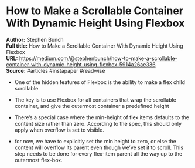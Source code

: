 # How to Make a Scrollable Container With Dynamic Height Using Flexbox

**Author:** Stephen Bunch  
**Full title:** How to Make a Scrollable Container With Dynamic Height Using Flexbox  
**URL:** https://medium.com/@stephenbunch/how-to-make-a-scrollable-container-with-dynamic-height-using-flexbox-5914a26ae336  
**Source:** #articles #instapaper #readwise

- One of the hidden features of Flexbox is the ability to make a flex child scrollable 
   
- The key is to use Flexbox for all containers that wrap the scrollable container, and give the outermost container a predefined height 
   
- There’s a special case where the min-height of flex items defaults to the content size rather than zero. According to the spec, this should only apply when overflow is set to visible. 
   
- for now, we have to explicitly set the min height to zero, or else the content will overflow its parent even though we’ve set it to scroll. This step needs to be done for every flex-item parent all the way up to the outermost flex-box. 
   
